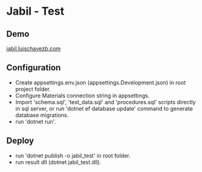 # Jabil - Test

## Demo
[jabil.luischavezb.com](http://jabil.luischavezb.com)

## Configuration
- Create appsettings.env.json (appsettings.Development.json) in root project folder.
- Configure Materials connection string in appsettings.
- Import 'schema.sql', 'test_data.sql' and 'procedures.sql' scripts directly in sql server, 
or run 'dotnet ef database update' command to generate database migrations.
- run 'dotnet run'.

## Deploy
- run 'dotnet publish -o jabil_test' in root folder.
- run result dll (dotnet jabil_test.dll).
